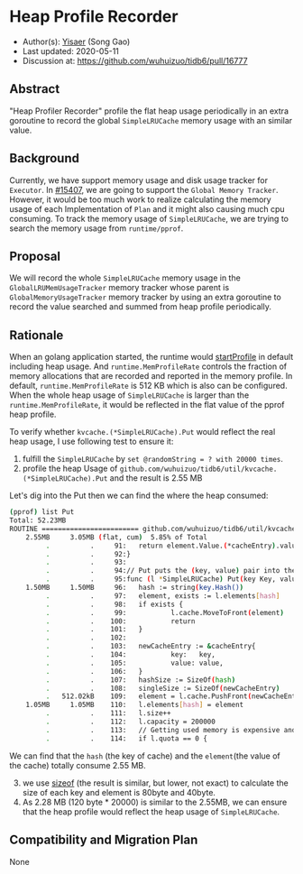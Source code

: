 # Heap Profile Recorder

- Author(s):     [Yisaer](https://github.com/Yisaer) (Song Gao)
- Last updated:  2020-05-11
- Discussion at: https://github.com/wuhuizuo/tidb6/pull/16777

## Abstract

"Heap Profiler Recorder" profile the flat heap usage periodically in an extra goroutine to record the global `SimpleLRUCache` memory usage with an similar value.

## Background

Currently, we have support memory usage and disk usage tracker for `Executor`. In [#15407](https://github.com/wuhuizuo/tidb6/issues/15407), we are going to support the `Global Memory Tracker`.
However, it would be too much work to realize calculating the memory usage of each Implementation of `Plan` and it might also causing much cpu consuming. To track the memory usage of `SimpleLRUCache`, we are trying to search the memory usage from `runtime/pprof`.

## Proposal

We will record the whole `SimpleLRUCache` memory usage in the `GlobalLRUMemUsageTracker` memory tracker whose parent is `GlobalMemoryUsageTracker` memory tracker by using an extra goroutine to record the value searched and summed from heap profile periodically.

## Rationale

When an golang application started, the runtime would [startProfile](https://github.com/golang/go/blob/48a90d639d578d2b33fdc1903f03e028b4d40fa9/src/cmd/oldlink/internal/ld/main.go#L155) in default including heap usage.
And `runtime.MemProfileRate` controls the fraction of memory allocations that are recorded and reported in the memory profile. In default, `runtime.MemProfileRate` is 512 KB which is also can be configured. When the whole heap usage of `SimpleLRUCache` is larger than the `runtime.MemProfileRate`, it would be reflected in the flat value of the pprof heap profile.

To verify whether `kvcache.(*SimpleLRUCache).Put` would reflect the real heap usage, I use following test to ensure it:

1. fulfill the `SimpleLRUCache` by `set @randomString = ? with 20000 times`.
2. profile the heap Usage of `github.com/wuhuizuo/tidb6/util/kvcache.(*SimpleLRUCache).Put` and the result is 2.55 MB

Let's dig into the Put then we can find the where the heap consumed:

```sh
(pprof) list Put
Total: 52.23MB
ROUTINE ======================== github.com/wuhuizuo/tidb6/util/kvcache.(*SimpleLRUCache).Put in /Users/yisa/Downloads/Github/GoProject/src/github.com/wuhuizuo/tidb6/util/kvcache/simple_lru.go
    2.55MB     3.05MB (flat, cum)  5.85% of Total
         .          .     91:   return element.Value.(*cacheEntry).value, true
         .          .     92:}
         .          .     93:
         .          .     94:// Put puts the (key, value) pair into the LRU Cache.
         .          .     95:func (l *SimpleLRUCache) Put(key Key, value Value) {
    1.50MB     1.50MB     96:   hash := string(key.Hash())
         .          .     97:   element, exists := l.elements[hash]
         .          .     98:   if exists {
         .          .     99:           l.cache.MoveToFront(element)
         .          .    100:           return
         .          .    101:   }
         .          .    102:
         .          .    103:   newCacheEntry := &cacheEntry{
         .          .    104:           key:   key,
         .          .    105:           value: value,
         .          .    106:   }
         .          .    107:   hashSize := SizeOf(hash)
         .          .    108:   singleSize := SizeOf(newCacheEntry)
         .   512.02kB    109:   element = l.cache.PushFront(newCacheEntry)
    1.05MB     1.05MB    110:   l.elements[hash] = element
         .          .    111:   l.size++
         .          .    112:   l.capacity = 200000
         .          .    113:   // Getting used memory is expensive and can be avoided by setting quota to 0.
         .          .    114:   if l.quota == 0 {

```  
We can find that the `hash` (the key of cache) and the `element`(the value of the cache) totally consume 2.55 MB.

3. we use [sizeof](https://github.com/templarbit/sizeof) (the result is similar, but lower, not exact) to calculate the size of each key and element is 80byte and 40byte.
4. As 2.28 MB (120 byte * 20000) is similar to the 2.55MB, we can ensure that the heap profile would reflect the heap usage of `SimpleLRUCache`.

## Compatibility and Migration Plan

None




